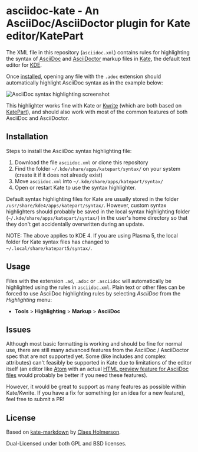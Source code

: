 # asciidoc-kate - An AsciiDoc/AsciiDoctor plugin for Kate editor/KatePart

The XML file in this repository (`asciidoc.xml`) contains rules for highlighting the syntax of [AsciiDoc](http://asciidoc.org/) and [AsciiDoctor](http://asciidoctor.org/) markup files in [Kate](http://kate-editor.org/), the default text editor for [KDE](https://www.kde.org/).

Once [installed](#installation), opening any file with the `.adoc` extension should automatically highlight AsciiDoc syntax as in the example below:

![AsciiDoc syntax highlighting screenshot](https://cloud.githubusercontent.com/assets/9295750/14151632/afee9468-f663-11e5-859e-800e16cf027f.png)

This highlighter works fine with Kate or [Kwrite](https://www.kde.org/applications/utilities/kwrite/) (which are both based on [KatePart](http://kate-editor.org/about-katepart/)), and should also work with most of the common features of both AsciiDoc and AsciiDoctor.

## Installation

Steps to install the AsciiDoc syntax highlighting file:

1. Download the file `asciidoc.xml` or clone this repository
2. Find the folder `~/.kde/share/apps/katepart/syntax/` on your system (create it if it does not already exist)
3. Move `asciidoc.xml` into `~/.kde/share/apps/katepart/syntax/`
4. Open or restart Kate to use the syntax highlighter.

Default syntax highlighting files for Kate are usually stored in the folder `/usr/share/kde4/apps/katepart/syntax/`. However, custom syntax highlighters should probably be saved in the local syntax highlighting folder (`~/.kde/share/apps/katepart/syntax/`) in the user's home directory so that they don't get accidentally overwritten during an update.

NOTE: The above applies to KDE 4. If you are using Plasma 5, the local folder for Kate syntax files has changed to `~/.local/share/katepart5/syntax/`.

## Usage

Files with the extension `.ad`, `.adoc` or `.asciidoc` will automatically be highlighted using the rules in `asciidoc.xml`. Plain text or other files can be forced to use AsciiDoc highlighting rules by selecting _AsciiDoc_ from the _Highlighting_ menu:

* __Tools__ > __Highlighting__ > __Markup__ > __AsciiDoc__

## Issues

Although most basic formatting is working and should be fine for normal use, there are still many advanced features from the AsciiDoc / AsciiDoctor spec that are not supported yet. Some (like includes and complex attributes) can't feasibly be supported in Kate due to limitations of the editor itself (an editor like [Atom](https://atom.io/) with an actual [HTML preview feature for AsciiDoc files](https://github.com/asciidoctor/atom-asciidoc-preview) would probably be better if you need these features).

However, it would be great to support as many features as possible within Kate/Kwrite. If you have a fix for something (or an idea for a new feature), feel free to submit a PR!

## License
Based on [kate-markdown](http://github.com/claes/kate-markdown/) by [Claes Holmerson](http://github.com/claes/).

Dual-Licensed under both GPL and BSD licenses.
